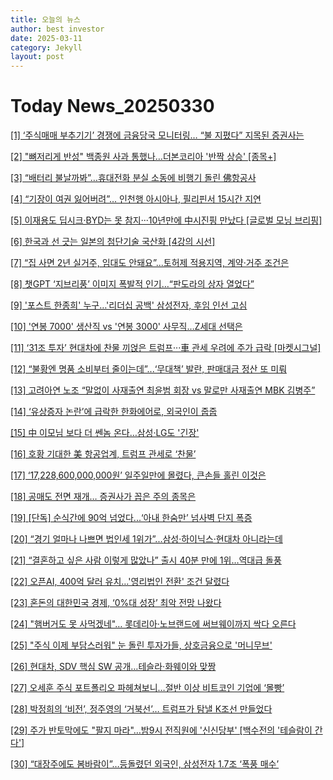 ```yaml
---
title: 오늘의 뉴스
author: best investor
date: 2025-03-11
category: Jekyll
layout: post
---
```


# Today News_20250330

[[1]  ‘주식매매 부추기기’ 경쟁에 금융당국 모니터링… “불 지폈다” 지목된 증권사는](http://v.daum.net/v/20250330060049156)

[[2]  "뼈저리게 반성" 백종원 사과 통했나…더본코리아 '반짝 상승' [종목+]](http://v.daum.net/v/20250328154604104)

[[3]  “배터리 불날까봐”…휴대전화 분실 소동에 비행기 돌린 佛항공사](http://v.daum.net/v/20250329181054163)

[[4]  “기장이 여권 잃어버려”… 인천행 아시아나, 필리핀서 15시간 지연](http://v.daum.net/v/20250329064217343)

[[5]  이재용도 딥시크·BYD는 못 참지···10년만에 中시진핑 만났다 [글로벌 모닝 브리핑]](http://v.daum.net/v/20250329050049491)

[[6]  한국과 선 긋는 일본의 첨단기술 국산화 [4강의 시선]](http://v.daum.net/v/20250329043041396)

[[7]  “집 사면 2년 실거주, 임대도 안돼요”...토허제 적용지역, 계약·거주 조건은](http://v.daum.net/v/20250329060600031)

[[8]  챗GPT ‘지브리풍’ 이미지 폭발적 인기…“판도라의 상자 열었다”](http://v.daum.net/v/20250329160502457)

[[9]  '포스트 한종희' 누구…'리더십 공백' 삼성전자, 후임 인선 고심](http://v.daum.net/v/20250330064204756)

[[10]  '연봉 7000' 생산직 vs '연봉 3000' 사무직…Z세대 선택은](http://v.daum.net/v/20250328210902637)

[[11]  ‘31조 투자’ 현대차에 찬물 끼얹은 트럼프···車 관세 우려에 주가 급락 [마켓시그널]](http://v.daum.net/v/20250329120023925)

[[12]  “불황엔 명품 소비부터 줄이는데”...‘무대책’ 발란, 판매대금 정산 또 미뤄](http://v.daum.net/v/20250329080904235)

[[13]  고려아연 노조 “말없이 사재출연 최윤범 회장 vs 말로만 사재출연 MBK 김병주”](http://v.daum.net/v/20250328223415818)

[[14]  ‘유상증자 논란’에 급락한 한화에어로, 외국인이 줍줍](http://v.daum.net/v/20250328170705550)

[[15]  中 이모님 보다 더 쎈놈 온다…삼성·LG도 '긴장'](http://v.daum.net/v/20250329171601461)

[[16]  호황 기대한 美 항공업계, 트럼프 관세로 ‘찬물’](http://v.daum.net/v/20250329060140983)

[[17]  ‘17,228,600,000,000원’ 일주일만에 몰렸다, 큰손들 홀린 이것은](http://v.daum.net/v/20250329063600291)

[[18]  공매도 전면 재개… 증권사가 꼽은 주의 종목은](http://v.daum.net/v/20250329060129977)

[[19]  [단독] 순식간에 90억 넘었다...‘아내 한숨만’ 넘사벽 단지 폭증](http://v.daum.net/v/20250328150008454)

[[20]  “경기 얼마나 나쁘면 법인세 1위가”...삼성·하이닉스·현대차 아니라는데](http://v.daum.net/v/20250329070900692)

[[21]  “결혼하고 싶은 사람 이렇게 많았나” 출시 40분 만에 1위…역대급 돌풍](http://v.daum.net/v/20250328184010875)

[[22]  오픈AI, 400억 달러 유치…'영리법인 전환' 조건 달렸다](http://v.daum.net/v/20250329182400294)

[[23]  혼돈의 대한민국 경제, ‘0%대 성장’ 최악 전망 나왔다](http://v.daum.net/v/20250329052228678)

[[24]  "햄버거도 못 사먹겠네"… 롯데리아·노브랜드에 써브웨이까지 싹다 오른다](http://v.daum.net/v/20250328123021685)

[[25]  "주식 이제 부담스러워" 눈 돌린 투자가들, 상호금융으로 '머니무브'](http://v.daum.net/v/20250329175001884)

[[26]  현대차, SDV 핵심 SW 공개…테슬라·화웨이와 맞짱](http://v.daum.net/v/20250328175113800)

[[27]  오세훈 주식 포트폴리오 파헤쳐보니…절반 이상 비트코인 기업에 ‘몰빵’](http://v.daum.net/v/20250329095404415)

[[28]  박정희의 ‘비전’, 정주영의 ‘거북선’… 트럼프가 탐낼 K조선 만들었다](http://v.daum.net/v/20250330012029465)

[[29]  주가 반토막에도 "팔지 마라"…밤9시 전직원에 '신신당부' [백수전의 '테슬람이 간다']](http://v.daum.net/v/20250329070125605)

[[30]  “대장주에도 봄바람이”…등돌렸던 외국인, 삼성전자 1.7조 ‘폭풍 매수’](http://v.daum.net/v/20250328164500634)

